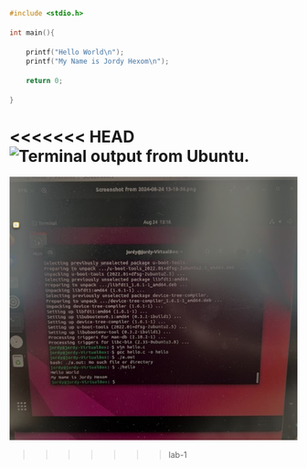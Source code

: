 ```c
#include <stdio.h>

int main(){

	printf("Hello World\n");
	printf("My Name is Jordy Hexom\n");

	return 0;

}

```

<<<<<<< HEAD
![Terminal output from Ubuntu.](assets/terminal-hello-c.jpg)
=======
![Terminal output from Ubuntu.](assets/hello_world.jpg)
>>>>>>> lab-1
